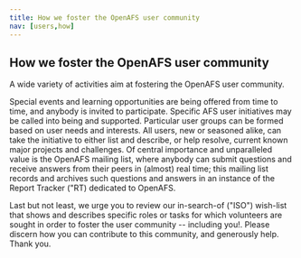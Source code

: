 ```yaml
---
title: How we foster the OpenAFS user community
nav: [users,how]
---
```


## How we foster the OpenAFS user community ##

A wide variety of activities aim at fostering the OpenAFS user community.

Special events and learning opportunities are being offered from time to time, and anybody is invited to participate.  Specific AFS user initiatives may be called into being and supported.  Particular user groups can be formed based on user needs and interests.  All users, new or seasoned alike, can take the initiative to either list and describe, or help resolve, current known major projects and challenges.  Of central importance and unparalleled value is the OpenAFS mailing list, where anybody can submit questions and receive answers from their peers in (almost) real time; this mailing list records and archives such questions and answers in an instance of the Report Tracker ("RT) dedicated to OpenAFS.

Last but not least, we urge you to review our in-search-of ("ISO") wish-list that shows and describes specific roles or tasks for which volunteers are sought in order to foster the user community -- including you!.  Please discern how you can contribute to this community, and generously help.  Thank you.
